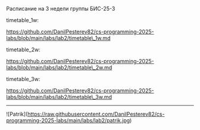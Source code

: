 ﻿Расписание на 3 недели группы БИС-25-3

timetable\_1w:

https://github.com/DanilPesterev82/cs-programming-2025-labs/blob/main/labs/lab2/timetable\_1w.md

timetable\_2w:

https://github.com/DanilPesterev82/cs-programming-2025-labs/blob/main/labs/lab2/timetable\_2w.md

timetable\_3w:

https://github.com/DanilPesterev82/cs-programming-2025-labs/blob/main/labs/lab2/timetable\_3w.md



---



!\[Patrik](https://raw.githubusercontent.com/DanilPesterev82/cs-programming-2025-labs/main/labs/lab2/patrik.jpg)


